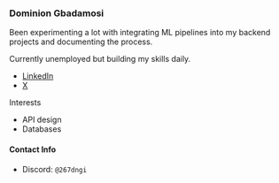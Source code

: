 ### Dominion Gbadamosi
Been experimenting a lot with integrating ML pipelines into my backend projects and documenting the process.

Currently unemployed but building my skills daily.

- [LinkedIn](https://www.linkedin.com/dominion-gbadamosi)
- [X](https://www.x.com/_dngi)

Interests
- API design
- Databases

#### Contact Info
- Discord: `@267dngi`
